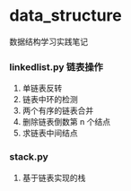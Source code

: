 # data_structure
数据结构学习实践笔记
### linkedlist.py 链表操作
1. 单链表反转 
2. 链表中环的检测
3. 两个有序的链表合并
4. 删除链表倒数第 n 个结点
5. 求链表中间结点

### stack.py 
1. 基于链表实现的栈
